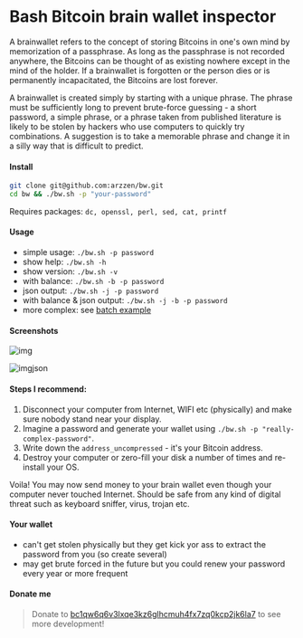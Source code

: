 # Bash Bitcoin brain wallet inspector

A brainwallet refers to the concept of storing Bitcoins in one's own mind by memorization of a passphrase. As long as the passphrase is not recorded anywhere, the Bitcoins can be thought of as existing nowhere except in the mind of the holder. If a brainwallet is forgotten or the person dies or is permanently incapacitated, the Bitcoins are lost forever.

A brainwallet is created simply by starting with a unique phrase. The phrase must be sufficiently long to prevent brute-force guessing - a short password, a simple phrase, or a phrase taken from published literature is likely to be stolen by hackers who use computers to quickly try combinations. A suggestion is to take a memorable phrase and change it in a silly way that is difficult to predict.

#### Install

```bash
git clone git@github.com:arzzen/bw.git
cd bw && ./bw.sh -p "your-password"
```

Requires packages: `dc, openssl, perl, sed, cat, printf`

#### Usage

- simple usage: `./bw.sh -p password`
- show help: `./bw.sh -h`
- show version: `./bw.sh -v`
- with balance: `./bw.sh -b -p password`
- json output: `./bw.sh -j -p password`
- with balance & json output: `./bw.sh -j -b -p password`
- more complex: see [batch example](example/README.md)

#### Screenshots

![img](https://user-images.githubusercontent.com/6382002/103156444-ef4fe300-47a8-11eb-8066-c9d1c25a6443.png)

![imgjson](https://user-images.githubusercontent.com/6382002/103156422-b4e64600-47a8-11eb-8cd8-95c9940b825d.png)
#### Steps I recommend:

1. Disconnect your computer from Internet, WIFI etc (physically) and make sure nobody stand near your display.
2. Imagine a password and generate your wallet using `./bw.sh -p "really-complex-password"`.
3. Write down the `address_uncompressed` - it's your Bitcoin address.
4. Destroy your computer or zero-fill your disk a number of times and re-install your OS.

Voila! You may now send money to your brain wallet even though your computer never touched Internet. Should be safe from
any kind of digital threat such as keyboard sniffer, virus, trojan etc.

#### Your wallet

- can't get stolen physically but they get kick yor ass to extract the password from you (so create several)
- may get brute forced in the future but you could renew your password every year or more frequent

#### Donate me

> Donate to [bc1qw6q6v3lxqe3kz6glhcmuh4fx7zq0kcp2jk6la7](https://www.blockchain.com/btc/payment_request?address=bc1qw6q6v3lxqe3kz6glhcmuh4fx7zq0kcp2jk6la7&amount=0.00025) to see more development!
